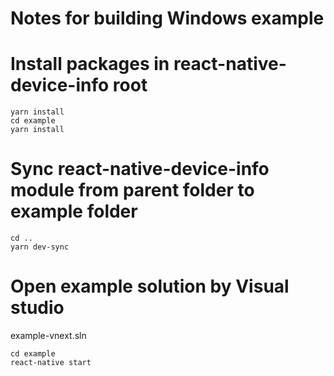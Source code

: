 # Notes for building Windows example

# Install packages in react-native-device-info root

```
yarn install
cd example
yarn install
```

# Sync react-native-device-info module from parent folder to example folder

```
cd ..
yarn dev-sync
```

# Open example solution by Visual studio

example-vnext.sln

```
cd example
react-native start
```
